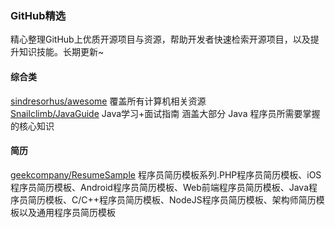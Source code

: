 ### GitHub精选

精心整理GitHub上优质开源项目与资源，帮助开发者快速检索开源项目，以及提升知识技能。长期更新~



#### 综合类

 [sindresorhus/awesome](https://github.com/sindresorhus/awesome)  覆盖所有计算机相关资源                                      
 [Snailclimb/JavaGuide](https://github.com/Snailclimb/JavaGuide)  Java学习+面试指南 涵盖大部分 Java 程序员所需要掌握的核心知识 

#### 简历

 [geekcompany/ResumeSample](https://github.com/geekcompany/ResumeSample) 程序员简历模板系列.PHP程序员简历模板、iOS程序员简历模板、Android程序员简历模板、Web前端程序员简历模板、Java程序员简历模板、C/C++程序员简历模板、NodeJS程序员简历模板、架构师简历模板以及通用程序员简历模板

